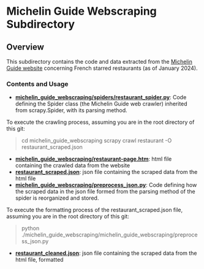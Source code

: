 # Michelin Guide Webscraping Subdirectory

## Overview

This subdirectory contains the code and data extracted from the [Michelin Guide website](https://guide.michelin.com/fr/fr) concerning French starred restaurants (as of January 2024).

### Contents and Usage

- **[michelin_guide_webscraping/spiders/restaurant_spider.py](michelin_guide_webscraping/spiders/restaurant_spider.py)**: Code defining the Spider class (the Michelin Guide web crawler) inherited from scrapy.Spider, with its parsing method.

To execute the crawling process, assuming you are in the root directory of this git:
> cd michelin_guide_webscraping
> scrapy crawl restaurant -O restaurant_scraped.json

- **[michelin_guide_webscraping/restaurant-page.htm](michelin_guide_webscraping/restaurant-page.html)**: html file containing the crawled data from the website
- **[restaurant_scraped.json](restaurant_scraped.json)**: json file containing the scraped data from the html file
- **[michelin_guide_webscraping/preprocess_json.py](michelin_guide_webscraping/preprocess_json.py)**: Code defining how the scraped data in the json file formed from the parsing method of the spider is reorganized and stored.

To execute the formatting process of the restaurant_scraped.json file, assuming you are in the root directory of this git:
> python ./michelin_guide_webscraping/michelin_guide_webscraping/preprocess_json.py

- **[restaurant_cleaned.json](restaurant_cleaned.json)**: json file containing the scraped data from the html file, formatted
